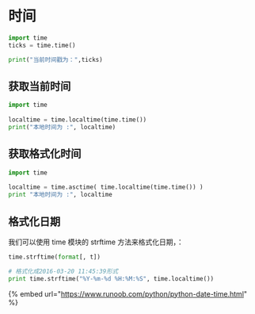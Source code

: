 # 时间

```python
import time
ticks = time.time()

print("当前时间戳为：",ticks)
```

## 获取当前时间

```python
import time
 
localtime = time.localtime(time.time())
print("本地时间为 :", localtime)
```

## 获取格式化时间

```python
import time
 
localtime = time.asctime( time.localtime(time.time()) )
print "本地时间为 :", localtime
```

## 格式化日期

我们可以使用 time 模块的 strftime 方法来格式化日期，：

```python
time.strftime(format[, t])

# 格式化成2016-03-20 11:45:39形式
print time.strftime("%Y-%m-%d %H:%M:%S", time.localtime()) 
```

{% embed url="https://www.runoob.com/python/python-date-time.html" %}
